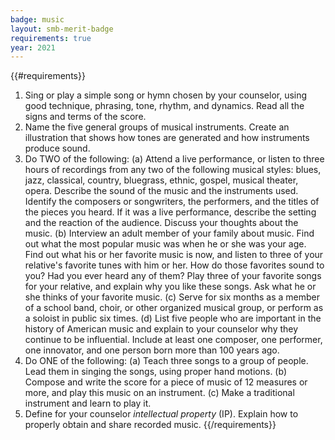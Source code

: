```yaml
---
badge: music
layout: smb-merit-badge
requirements: true
year: 2021
---
```


{{#requirements}}
1. Sing or play a simple song or hymn chosen by your counselor, using good technique, phrasing, tone, rhythm, and dynamics. Read all the signs and terms of the score.
2. Name the five general groups of musical instruments. Create an illustration that shows how tones are generated and how instruments produce sound.
3. Do TWO of the following:
    (a) Attend a live performance, or listen to three hours of recordings from any two of the following musical styles: blues, jazz, classical, country, bluegrass, ethnic, gospel, musical theater, opera. Describe the sound of the music and the instruments used. Identify the composers or songwriters, the performers, and the titles of the pieces you heard. If it was a live performance, describe the setting and the reaction of the audience. Discuss your thoughts about the music.
    (b) Interview an adult member of your family about music. Find out what the most popular music was when he or she was your age. Find out what his or her favorite music is now, and listen to three of your relative's favorite tunes with him or her. How do those favorites sound to you? Had you ever heard any of them? Play three of your favorite songs for your relative, and explain why you like these songs. Ask what he or she thinks of your favorite music.
    (c) Serve for six months as a member of a school band, choir, or other organized musical group, or perform as a soloist in public six times.
    (d) List five people who are important in the history of American music and explain to your counselor why they continue to be influential. Include at least one composer, one performer, one innovator, and one person born more than 100 years ago.
4. Do ONE of the following:
    (a) Teach three songs to a group of people. Lead them in singing the songs, using proper hand motions.
    (b) Compose and write the score for a piece of music of 12 measures or more, and play this music on an instrument.
    (c) Make a traditional instrument and learn to play it.
5. Define for your counselor *intellectual property* (IP). Explain how to properly obtain and share recorded music.
{{/requirements}}

